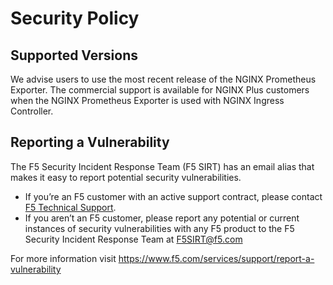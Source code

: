 # Security Policy

## Supported Versions

We advise users to use the most recent release of the NGINX Prometheus Exporter. The commercial support is available for
NGINX Plus customers when the NGINX Prometheus Exporter is used with NGINX Ingress Controller.

## Reporting a Vulnerability

The F5 Security Incident Response Team (F5 SIRT) has an email alias that makes it easy to report potential security
vulnerabilities.

- If you’re an F5 customer with an active support contract, please contact [F5 Technical
  Support](https://www.f5.com/services/support).
- If you aren’t an F5 customer, please report any potential or current instances of security vulnerabilities with any F5
  product to the F5 Security Incident Response Team at <F5SIRT@f5.com>

For more information visit <https://www.f5.com/services/support/report-a-vulnerability>

